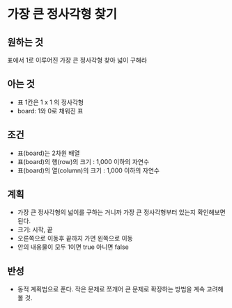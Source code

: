 # 가장 큰 정사각형 찾기

## 원하는 것

표에서 1로 이루어진 가장 큰 정사각형 찾아 넓이 구해라

## 아는 것

- 표 1칸은 1 x 1 의 정사각형
- board: 1와 0로 채워진 표

## 조건

- 표(board)는 2차원 배열
- 표(board)의 행(row)의 크기 : 1,000 이하의 자연수
- 표(board)의 열(column)의 크기 : 1,000 이하의 자연수

## 계획

- 가장 큰 정사각형의 넓이를 구하는 거니까 가장 큰 정사각형부터 있는지 확인해보면 된다.
- 크기: 시작, 끝
- 오른쪽으로 이동후 끝까지 가면 왼쪽으로 이동
- 안의 내용물이 모두 1이면 true 아니면 false

## 반성 

- 동적 계획법으로 푼다. 작은 문제로 쪼개어 큰 문제로 확장하는 방법을 계속 고려해 볼 것.
